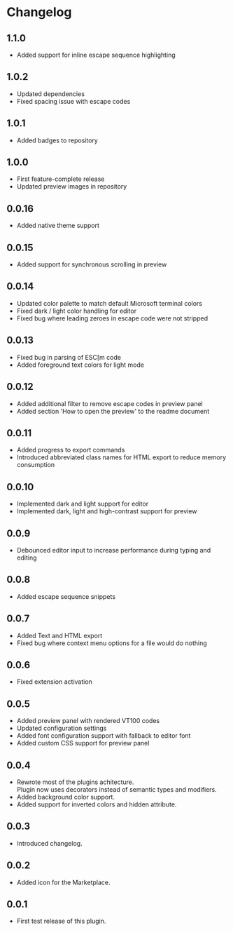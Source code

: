 # Changelog

## 1.1.0

- Added support for inline escape sequence highlighting

## 1.0.2

- Updated dependencies
- Fixed spacing issue with escape codes

## 1.0.1

- Added badges to repository

## 1.0.0

- First feature-complete release
- Updated preview images in repository

## 0.0.16

- Added native theme support

## 0.0.15

- Added support for synchronous scrolling in preview

## 0.0.14

- Updated color palette to match default Microsoft terminal colors
- Fixed dark / light color handling for editor
- Fixed bug where leading zeroes in escape code were not stripped

## 0.0.13

- Fixed bug in parsing of ESC[m code
- Added foreground text colors for light mode

## 0.0.12

- Added additional filter to remove escape codes in preview panel
- Added section 'How to open the preview' to the readme document

## 0.0.11

- Added progress to export commands
- Introduced abbreviated class names for HTML export to reduce memory consumption

## 0.0.10

- Implemented dark and light support for editor
- Implemented dark, light and high-contrast support for preview

## 0.0.9

- Debounced editor input to increase performance during typing and editing

## 0.0.8

- Added escape sequence snippets

## 0.0.7

- Added Text and HTML export
- Fixed bug where context menu options for a file would do nothing

## 0.0.6

- Fixed extension activation

## 0.0.5

- Added preview panel with rendered VT100 codes
- Updated configuration settings
- Added font configuration support with fallback to editor font
- Added custom CSS support for preview panel

## 0.0.4

- Rewrote most of the plugins achitecture. \
  Plugin now uses decorators instead of semantic types and modifiers.
- Added background color support.
- Added support for inverted colors and hidden attribute.

## 0.0.3

- Introduced changelog.

## 0.0.2

- Added icon for the Marketplace.

## 0.0.1

- First test release of this plugin.

